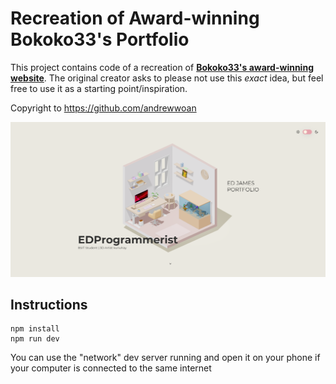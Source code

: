 # Recreation of Award-winning Bokoko33's Portfolio

This project contains code of a recreation of **[Bokoko33's award-winning website](https://bokoko33.me/)**. The original creator asks to please not use this _exact_ idea,
but feel free to use it as a starting point/inspiration.

Copyright to https://github.com/andrewwoan

![Home page screenshot](public/social/screenshot.png?raw=true "Home page screenshot")

## Instructions

```
npm install
npm run dev
```
You can use the "network" dev server running and open it on your phone if your computer is connected to the same internet
